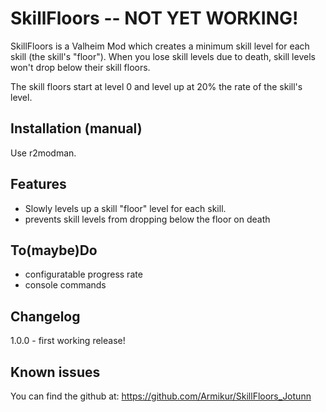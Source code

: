 ﻿# SkillFloors -- NOT YET WORKING!
SkillFloors is a Valheim Mod which creates a minimum skill level for each skill (the skill's "floor"). When you lose skill levels due to death, skill levels won't drop below their skill floors.

The skill floors start at level 0 and level up at 20% the rate of the skill's level.

## Installation (manual)
Use r2modman.

## Features
- Slowly levels up a skill "floor" level for each skill.
- prevents skill levels from dropping below the floor on death

## To(maybe)Do
- configuratable progress rate
- console commands

## Changelog
1.0.0 - first working release!

## Known issues
You can find the github at: https://github.com/Armikur/SkillFloors_Jotunn